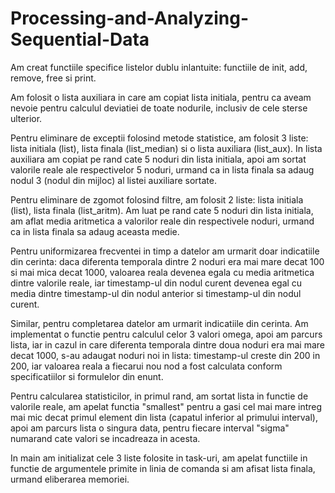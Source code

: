 # Processing-and-Analyzing-Sequential-Data

Am creat functiile specifice listelor dublu inlantuite: functiile de init, add, remove, free si print. 

Am folosit o lista auxiliara in care am copiat lista initiala, 
pentru ca aveam nevoie pentru calculul deviatiei de toate nodurile, inclusiv de cele 
sterse ulterior.

Pentru eliminare de exceptii folosind metode statistice, am folosit 3 liste: lista 
initiala (list), lista finala (list_median) si o lista auxiliara (list_aux). In lista 
auxiliara am copiat pe rand cate 5 noduri din lista initiala, apoi am sortat valorile 
reale ale respectivelor 5 noduri, urmand ca in lista finala sa adaug nodul 3 (nodul din mijloc) 
al listei auxiliare sortate.

Pentru eliminare de zgomot folosind filtre, am folosit 2 liste: lista initiala (list), 
lista finala (list_aritm). Am luat pe rand cate 5 noduri din lista initiala, am aflat media 
aritmetica a valorilor reale din respectivele noduri, urmand ca in lista finala sa adaug aceasta 
medie.

Pentru uniformizarea frecventei in timp a datelor am urmarit doar indicatiile din cerinta: 
daca diferenta temporala dintre 2 noduri era mai mare decat 100 si mai mica decat 1000, valoarea 
reala devenea egala cu media aritmetica dintre valorile reale, iar timestamp-ul din nodul curent 
devenea egal cu media dintre timestamp-ul din nodul anterior si timestamp-ul din nodul curent.

Similar, pentru completarea datelor am urmarit indicatiile din cerinta. Am implementat o functie 
pentru calculul celor 3 valori omega, apoi am parcurs lista, iar in cazul in care diferenta 
temporala dintre doua noduri era mai mare decat 1000, s-au adaugat noduri noi in lista: 
timestamp-ul creste din 200 in 200, iar valoarea reala a fiecarui nou nod a fost calculata 
conform specificatiilor si formulelor din enunt.

Pentru calcularea statisticilor, in primul rand, am sortat lista in functie de valorile reale, 
am apelat functia "smallest" pentru a gasi cel mai mare intreg mai mic decat primul element din 
lista (capatul inferior al primului interval), apoi am parcurs lista o singura data, pentru 
fiecare interval "sigma" numarand cate valori se incadreaza in acesta.

In main am initializat cele 3 liste folosite in task-uri, am apelat functiile in functie 
de argumentele primite in linia de comanda si am afisat lista finala, urmand eliberarea 
memoriei.
